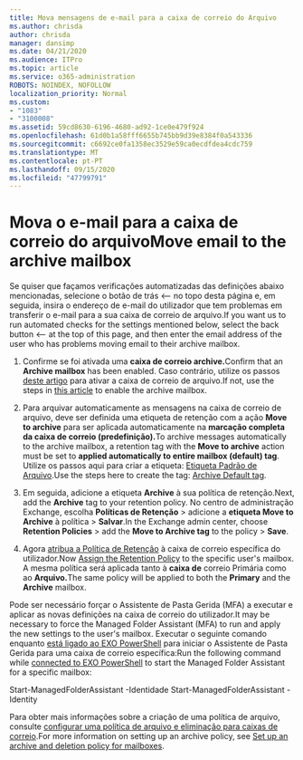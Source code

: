 ```yaml
---
title: Mova mensagens de e-mail para a caixa de correio do Arquivo
ms.author: chrisda
author: chrisda
manager: dansimp
ms.date: 04/21/2020
ms.audience: ITPro
ms.topic: article
ms.service: o365-administration
ROBOTS: NOINDEX, NOFOLLOW
localization_priority: Normal
ms.custom:
- "1083"
- "3100008"
ms.assetid: 59cd8630-6196-4680-ad92-1ce0e479f924
ms.openlocfilehash: 61d0b1a58fff6655b745bb9d39e8384f0a543336
ms.sourcegitcommit: c6692ce0fa1358ec3529e59ca0ecdfdea4cdc759
ms.translationtype: MT
ms.contentlocale: pt-PT
ms.lasthandoff: 09/15/2020
ms.locfileid: "47799791"
---
```

# <a name="move-email-to-the-archive-mailbox"></a><span data-ttu-id="f9c31-102">Mova o e-mail para a caixa de correio do arquivo</span><span class="sxs-lookup"><span data-stu-id="f9c31-102">Move email to the archive mailbox</span></span>

<span data-ttu-id="f9c31-103">Se quiser que façamos verificações automatizadas das definições abaixo mencionadas, selecione o botão de trás <-- no topo desta página e, em seguida, insira o endereço de e-mail do utilizador que tem problemas em transferir o e-mail para a sua caixa de correio de arquivo.</span><span class="sxs-lookup"><span data-stu-id="f9c31-103">If you want us to run automated checks for the settings mentioned below, select the back button <-- at the top of this page, and then enter the email address of the user who has problems moving email to their archive mailbox.</span></span>

1. <span data-ttu-id="f9c31-104">Confirme se foi ativada uma **caixa de correio archive.**</span><span class="sxs-lookup"><span data-stu-id="f9c31-104">Confirm that an **Archive mailbox** has been enabled.</span></span> <span data-ttu-id="f9c31-105">Caso contrário, utilize os passos [deste artigo](https://docs.microsoft.com/microsoft-365/compliance/enable-archive-mailboxes) para ativar a caixa de correio de arquivo.</span><span class="sxs-lookup"><span data-stu-id="f9c31-105">If not, use the steps in [this article](https://docs.microsoft.com/microsoft-365/compliance/enable-archive-mailboxes) to enable the archive mailbox.</span></span>

2. <span data-ttu-id="f9c31-106">Para arquivar automaticamente as mensagens na caixa de correio de arquivo, deve ser definida uma etiqueta de retenção com a ação **Move to archive** para ser aplicada automaticamente na **marcação completa da caixa de correio (predefinição).**</span><span class="sxs-lookup"><span data-stu-id="f9c31-106">To archive messages automatically to the archive mailbox, a retention tag with the **Move to archive** action must be set to **applied automatically to entire mailbox (default) tag**.</span></span> <span data-ttu-id="f9c31-107">Utilize os passos aqui para criar a etiqueta: [Etiqueta Padrão de Arquivo](https://docs.microsoft.com/microsoft-365/compliance/set-up-an-archive-and-deletion-policy-for-mailboxes#create-a-custom-archive-default-policy-tag).</span><span class="sxs-lookup"><span data-stu-id="f9c31-107">Use the steps here to create the tag: [Archive Default tag](https://docs.microsoft.com/microsoft-365/compliance/set-up-an-archive-and-deletion-policy-for-mailboxes#create-a-custom-archive-default-policy-tag).</span></span>

3. <span data-ttu-id="f9c31-108">Em seguida, adicione a etiqueta **Archive** à sua política de retenção.</span><span class="sxs-lookup"><span data-stu-id="f9c31-108">Next, add the **Archive** tag to your retention policy.</span></span> <span data-ttu-id="f9c31-109">No centro de administração Exchange, escolha **Políticas de Retenção** > adicione a **etiqueta Move to Archive** à política > **Salvar**.</span><span class="sxs-lookup"><span data-stu-id="f9c31-109">In the Exchange admin center, choose **Retention Policies** > add the **Move to Archive tag** to the policy > **Save**.</span></span>

4. <span data-ttu-id="f9c31-110">Agora [atribua a Política de Retenção](https://docs.microsoft.com/exchange/security-and-compliance/messaging-records-management/apply-retention-policy) à caixa de correio específica do utilizador.</span><span class="sxs-lookup"><span data-stu-id="f9c31-110">Now [Assign the Retention Policy](https://docs.microsoft.com/exchange/security-and-compliance/messaging-records-management/apply-retention-policy) to the specific user's mailbox.</span></span> <span data-ttu-id="f9c31-111">A mesma política será aplicada tanto à **caixa de** correio Primária como ao **Arquivo.**</span><span class="sxs-lookup"><span data-stu-id="f9c31-111">The same policy will be applied to both the **Primary** and the **Archive** mailbox.</span></span>

<span data-ttu-id="f9c31-112">Pode ser necessário forçar o Assistente de Pasta Gerida (MFA) a executar e aplicar as novas definições na caixa de correio do utilizador.</span><span class="sxs-lookup"><span data-stu-id="f9c31-112">It may be necessary to force the Managed Folder Assistant (MFA) to run and apply the new settings to the user's mailbox.</span></span> <span data-ttu-id="f9c31-113">Executar o seguinte comando enquanto [está ligado ao EXO PowerShell](https://docs.microsoft.com/powershell/exchange/exchange-online/connect-to-exchange-online-powershell/connect-to-exchange-online-powershell?view=exchange-ps) para iniciar o Assistente de Pasta Gerida para uma caixa de correio específica:</span><span class="sxs-lookup"><span data-stu-id="f9c31-113">Run the following command while [connected to EXO PowerShell](https://docs.microsoft.com/powershell/exchange/exchange-online/connect-to-exchange-online-powershell/connect-to-exchange-online-powershell?view=exchange-ps) to start the Managed Folder Assistant for a specific mailbox:</span></span>
  
<span data-ttu-id="f9c31-114">Start-ManagedFolderAssistant -Identidade <name of the mailbox></span><span class="sxs-lookup"><span data-stu-id="f9c31-114">Start-ManagedFolderAssistant -Identity <name of the mailbox></span></span>

<span data-ttu-id="f9c31-115">Para obter mais informações sobre a criação de uma política de arquivo, consulte [configurar uma política de arquivo e eliminação para caixas de correio](https://docs.microsoft.com/microsoft-365/compliance/set-up-an-archive-and-deletion-policy-for-mailboxes#step-1-enable-archive-mailboxes-for-users).</span><span class="sxs-lookup"><span data-stu-id="f9c31-115">For more information on setting up an archive policy, see [Set up an archive and deletion policy for mailboxes](https://docs.microsoft.com/microsoft-365/compliance/set-up-an-archive-and-deletion-policy-for-mailboxes#step-1-enable-archive-mailboxes-for-users).</span></span>
  
